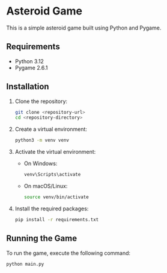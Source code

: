 # Asteroid Game

This is a simple asteroid game built using Python and Pygame.

## Requirements

- Python 3.12
- Pygame 2.6.1

## Installation

1. Clone the repository:

   ```sh
   git clone <repository-url>
   cd <repository-directory>
   ```
2. Create a virtual environment:

   ```sh
   python3 -m venv venv
   ```
3. Activate the virtual environment:

   - On Windows:
     ```sh
     venv\Scripts\activate
     ```
   - On macOS/Linux:
     ```sh
     source venv/bin/activate
     ```
4. Install the required packages:

   ```sh
   pip install -r requirements.txt
   ```

## Running the Game

To run the game, execute the following command:

```sh
python main.py
```
